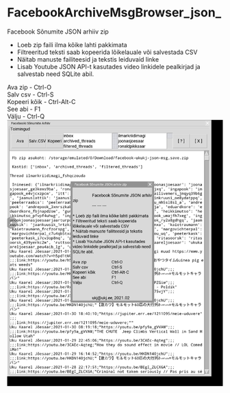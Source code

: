 # FacebookArchiveMsgBrowser_json_
Facebook Sõnumite JSON arhiiv zip

* Loeb zip faili ilma kõike lahti pakkimata
* Filtreeritud teksti saab kopeerida lõikelauale või salvestada CSV
* Näitab manuste failiteesid ja tekstis leiduvaid linke
* Lisab Youtube JSON API-t kasutades video linkidele pealkirjad ja salvestab need SQLite abil.

Ava zip  - Ctrl-O  
Salv csv  -  Ctrl-S  
Kopeeri kõik - Ctrl-Alt-C  
See abi - F1  
Välju -  Ctrl-Q  
<img src='https://raw.githubusercontent.com/ukj/FacebookArchiveMsgBrowser_json_/master/Screenshot_20210213-012954_Pydroid%203.jpg' />
